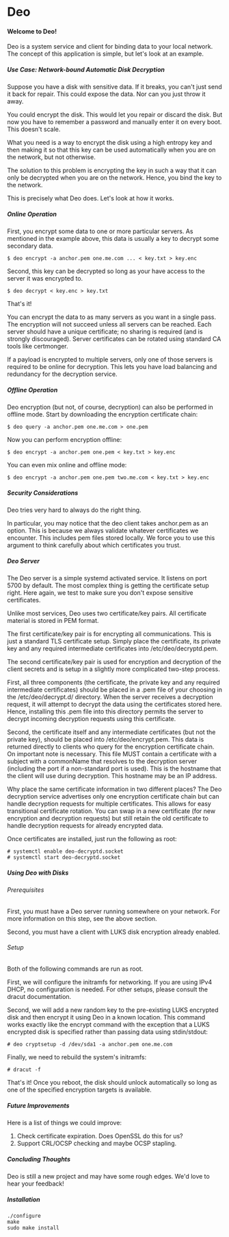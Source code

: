 # Deo

#### Welcome to Deo!
Deo is a system service and client for binding data to your local network.
The concept of this application is simple, but let's look at an example.

##### Use Case: Network-bound Automatic Disk Decryption
Suppose you have a disk with sensitive data. If it breaks, you can't just
send it back for repair. This could expose the data. Nor can you just throw
it away.

You could encrypt the disk. This would let you repair or discard the disk. But
now you have to remember a password and manually enter it on every boot. This
doesn't scale.

What you need is a way to encrypt the disk using a high entropy key and then
making it so that this key can be used automatically when you are on the
network, but not otherwise.

The solution to this problem is encrypting the key in such a way that it can
only be decrypted when you are on the network. Hence, you bind the key to
the network.

This is precisely what Deo does. Let's look at how it works.

##### Online Operation
First, you encrypt some data to one or more particular servers. As mentioned
in the example above, this data is usually a key to decrypt some secondary
data.

    $ deo encrypt -a anchor.pem one.me.com ... < key.txt > key.enc

Second, this key can be decrypted so long as your have access to the server it
was encrypted to.

    $ deo decrypt < key.enc > key.txt

That's it!

You can encrypt the data to as many servers as you want in a single pass. The
encryption will not succeed unless all servers can be reached. Each server
should have a unique certificate; no sharing is required (and is strongly
discouraged). Server certificates can be rotated using standard CA tools like
certmonger.

If a payload is encrypted to multiple servers, only one of those servers is
required to be online for decryption. This lets you have load balancing and
redundancy for the decryption service.

##### Offline Operation

Deo encryption (but not, of course, decryption) can also be performed in
offline mode. Start by downloading the encryption certificate chain:

    $ deo query -a anchor.pem one.me.com > one.pem

Now you can perform encryption offline:

    $ deo encrypt -a anchor.pem one.pem < key.txt > key.enc

You can even mix online and offline mode:

    $ deo encrypt -a anchor.pem one.pem two.me.com < key.txt > key.enc

##### Security Considerations

Deo tries very hard to always do the right thing.

In particular, you may notice that the deo client takes anchor.pem
as an option. This is because we always validate whatever certificates we
encounter. This includes pem files stored locally. We force you to use this
argument to think carefully about which certificates you trust.

##### Deo Server

The Deo server is a simple systemd activated service. It listens on port
5700 by default. The most complex thing is getting the certificate setup
right. Here again, we test to make sure you don't expose sensitive
certificates.

Unlike most services, Deo uses two certificate/key pairs. All certificate
material is stored in PEM format.

The first certificate/key pair is for encrypting all communications. This is
just a standard TLS certificate setup. Simply place the certificate, its
private key and any required intermediate certificates into
/etc/deo/decryptd.pem.

The second certificate/key pair is used for encryption and decryption of the
client secrets and is setup in a slightly more complicated two-step process.

First, all three components (the certificate, the private key and any required
intermediate certificates) should be placed in a .pem file of your choosing
in the /etc/deo/decrypt.d/ directory. When the server receives a decryption
request, it will attempt to decrypt the data using the certificates stored
here. Hence, installing this .pem file into this directory permits the server
to decrypt incoming decryption requests using this certificate.

Second, the certificate itself and any intermediate certificates (but not the
private key), should be placed into /etc/deo/encrypt.pem. This data is
returned directly to clients who query for the encryption certificate chain.
On important note is necessary. This file MUST contain a certificate with a
subject with a commonName that resolves to the decryption server (including
the port if a non-standard port is used). This is the hostname that the client
will use during decryption. This hostname may be an IP address.

Why place the same certificate information in two different places? The Deo
decryption service advertises only one encryption certificate chain but can
handle decryption requests for multiple certificates. This allows for easy
transitional certificate rotation. You can swap in a new certificate (for
new encryption and decryption requests) but still retain the old certificate
to handle decryption requests for already encrypted data.

Once certificates are installed, just run the following as root:

    # systemctl enable deo-decryptd.socket
    # systemctl start deo-decryptd.socket

##### Using Deo with Disks
###### Prerequisites
First, you must have a Deo server running somewhere on your network. For
more information on this step, see the above section.

Second, you must have a client with LUKS disk encryption already enabled.

###### Setup
Both of the following commands are run as root.

First, we will configure the initramfs for networking. If you are using IPv4
DHCP, no configuration is needed. For other setups, please consult the dracut
documentation.

Second, we will add a new random key to the pre-existing LUKS encrypted disk
and then encrypt it using Deo in a known location. This command works
exactly like the encrypt command with the exception that a LUKS encrypted disk
is specified rather than passing data using stdin/stdout:

    # deo cryptsetup -d /dev/sda1 -a anchor.pem one.me.com

Finally, we need to rebuild the system's initramfs:

    # dracut -f

That's it! Once you reboot, the disk should unlock automatically so long as
one of the specified encryption targets is available.

##### Future Improvements

Here is a list of things we could improve:

1. Check certificate expiration. Does OpenSSL do this for us?
2. Support CRL/OCSP checking and maybe OCSP stapling.

##### Concluding Thoughts

Deo is still a new project and may have some rough edges. We'd
love to hear your feedback!

##### Installation

    ./configure
    make
    sudo make install
